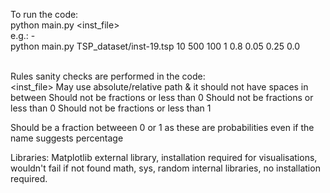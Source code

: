 To run the code:<br>
python main.py <inst_file> <nRuns> <nIterations> <popSize> <initalisation> <Pc> <Pm> <truncationPercentage> <elitismPercentatge> <br>
e.g.: - <br>
python main.py TSP_dataset/inst-19.tsp 10 500 100 1 0.8 0.05 0.25 0.0<br><br>

Rules sanity checks are performed in the code: <br>
<inst_file>			May use absolute/relative path & it should not have spaces in between
<nRuns>				Should not be fractions or less than 0
<nIterations>			Should not be fractions or less than 0
<popSize>			Should not be fractions or less than 1

<Pc> <Pm>			Should be a fraction betweeen 0 or 1 as these are probabilities
<truncationPercentage>		even if the name suggests percentage
<elitismPercentatge>

Libraries:
Matplotlib			external library, installation required for visualisations,
				wouldn't fail if not found
math, sys, random		internal libraries, no installation required.
